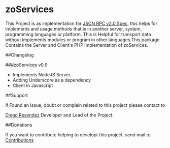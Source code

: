 zoServices
=============
This Project is as implementation for [JSON RPC v2.0 Spec](http://www.jsonrpc.org/specification), this helps for implements and usage methods that is in another server, system, programming languages or platform. This is Helpful for  transport data without implements  modules or program in other languages.This package Contains the Server and Client's PHP Implementation of zoServices.

##Changelog


###zoServices v0.9

* Implements NodeJS Server.
* Adding Underscore as a dependency
* Client in Javascript


##Support

If Found an Issue, doubt or complain related to this project please contact to

[Diego Resendez](mailto:diego.resendez@zero-oneit.com)
Developer and Lead of the Project.


##Donations

If you want to contribute helping to developt this project.
send mail to [Contributions](mailto:contributors@zero-oneit.com) 
